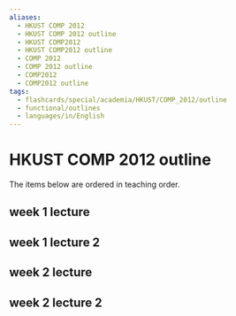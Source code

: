 ```yaml
---
aliases:
  - HKUST COMP 2012
  - HKUST COMP 2012 outline
  - HKUST COMP2012
  - HKUST COMP2012 outline
  - COMP 2012
  - COMP 2012 outline
  - COMP2012
  - COMP2012 outline
tags:
  - flashcards/special/academia/HKUST/COMP_2012/outline
  - functional/outlines
  - languages/in/English
---
```


# HKUST COMP 2012 outline

The items below are ordered in teaching order.

## week 1 lecture

## week 1 lecture 2

## week 2 lecture

## week 2 lecture 2
